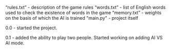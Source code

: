 “rules.txt” - description of the game rules
“words.txt” - list of English words used to check the existence of words in the game
“memory.txt” - weights on the basis of which the AI is trained
"main.py" - project itself

0.0 - started the project.

0.1 - added the ability to play two people. Started working on adding AI VS AI mode.